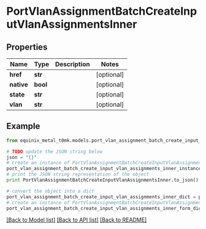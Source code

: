# PortVlanAssignmentBatchCreateInputVlanAssignmentsInner


## Properties
Name | Type | Description | Notes
------------ | ------------- | ------------- | -------------
**href** | **str** |  | [optional] 
**native** | **bool** |  | [optional] 
**state** | **str** |  | [optional] 
**vlan** | **str** |  | [optional] 

## Example

```python
from equinix_metal_t0mk.models.port_vlan_assignment_batch_create_input_vlan_assignments_inner import PortVlanAssignmentBatchCreateInputVlanAssignmentsInner

# TODO update the JSON string below
json = "{}"
# create an instance of PortVlanAssignmentBatchCreateInputVlanAssignmentsInner from a JSON string
port_vlan_assignment_batch_create_input_vlan_assignments_inner_instance = PortVlanAssignmentBatchCreateInputVlanAssignmentsInner.from_json(json)
# print the JSON string representation of the object
print PortVlanAssignmentBatchCreateInputVlanAssignmentsInner.to_json()

# convert the object into a dict
port_vlan_assignment_batch_create_input_vlan_assignments_inner_dict = port_vlan_assignment_batch_create_input_vlan_assignments_inner_instance.to_dict()
# create an instance of PortVlanAssignmentBatchCreateInputVlanAssignmentsInner from a dict
port_vlan_assignment_batch_create_input_vlan_assignments_inner_form_dict = port_vlan_assignment_batch_create_input_vlan_assignments_inner.from_dict(port_vlan_assignment_batch_create_input_vlan_assignments_inner_dict)
```
[[Back to Model list]](../README.md#documentation-for-models) [[Back to API list]](../README.md#documentation-for-api-endpoints) [[Back to README]](../README.md)


